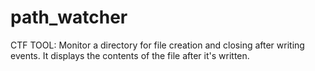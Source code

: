 # path_watcher
CTF TOOL: Monitor a directory for file creation and closing after writing events. It displays the contents of the file after it's written.
